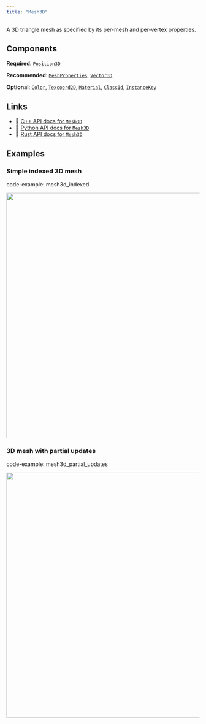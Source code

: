 ```yaml
---
title: "Mesh3D"
---
```


A 3D triangle mesh as specified by its per-mesh and per-vertex properties.

## Components

**Required**: [`Position3D`](../components/position3d.md)

**Recommended**: [`MeshProperties`](../components/mesh_properties.md), [`Vector3D`](../components/vector3d.md)

**Optional**: [`Color`](../components/color.md), [`Texcoord2D`](../components/texcoord2d.md), [`Material`](../components/material.md), [`ClassId`](../components/class_id.md), [`InstanceKey`](../components/instance_key.md)

## Links
 * 🌊 [C++ API docs for `Mesh3D`](https://ref.rerun.io/docs/cpp/stable/structrerun_1_1archetypes_1_1Mesh3D.html)
 * 🐍 [Python API docs for `Mesh3D`](https://ref.rerun.io/docs/python/stable/common/archetypes#rerun.archetypes.Mesh3D)
 * 🦀 [Rust API docs for `Mesh3D`](https://docs.rs/rerun/latest/rerun/archetypes/struct.Mesh3D.html)

## Examples

### Simple indexed 3D mesh

code-example: mesh3d_indexed

<center>
<picture>
  <source media="(max-width: 480px)" srcset="https://static.rerun.io/mesh3d_simple/e1e5fd97265daf0d0bc7b782d862f19086fd6975/480w.png">
  <source media="(max-width: 768px)" srcset="https://static.rerun.io/mesh3d_simple/e1e5fd97265daf0d0bc7b782d862f19086fd6975/768w.png">
  <source media="(max-width: 1024px)" srcset="https://static.rerun.io/mesh3d_simple/e1e5fd97265daf0d0bc7b782d862f19086fd6975/1024w.png">
  <source media="(max-width: 1200px)" srcset="https://static.rerun.io/mesh3d_simple/e1e5fd97265daf0d0bc7b782d862f19086fd6975/1200w.png">
  <img src="https://static.rerun.io/mesh3d_simple/e1e5fd97265daf0d0bc7b782d862f19086fd6975/full.png" width="640">
</picture>
</center>

### 3D mesh with partial updates

code-example: mesh3d_partial_updates

<center>
<picture>
  <source media="(max-width: 480px)" srcset="https://static.rerun.io/mesh3d_partial_updates/a11e4accb0257dcd9531867b7e1d6fd5e3bee5c3/480w.png">
  <source media="(max-width: 768px)" srcset="https://static.rerun.io/mesh3d_partial_updates/a11e4accb0257dcd9531867b7e1d6fd5e3bee5c3/768w.png">
  <source media="(max-width: 1024px)" srcset="https://static.rerun.io/mesh3d_partial_updates/a11e4accb0257dcd9531867b7e1d6fd5e3bee5c3/1024w.png">
  <source media="(max-width: 1200px)" srcset="https://static.rerun.io/mesh3d_partial_updates/a11e4accb0257dcd9531867b7e1d6fd5e3bee5c3/1200w.png">
  <img src="https://static.rerun.io/mesh3d_partial_updates/a11e4accb0257dcd9531867b7e1d6fd5e3bee5c3/full.png" width="640">
</picture>
</center>

